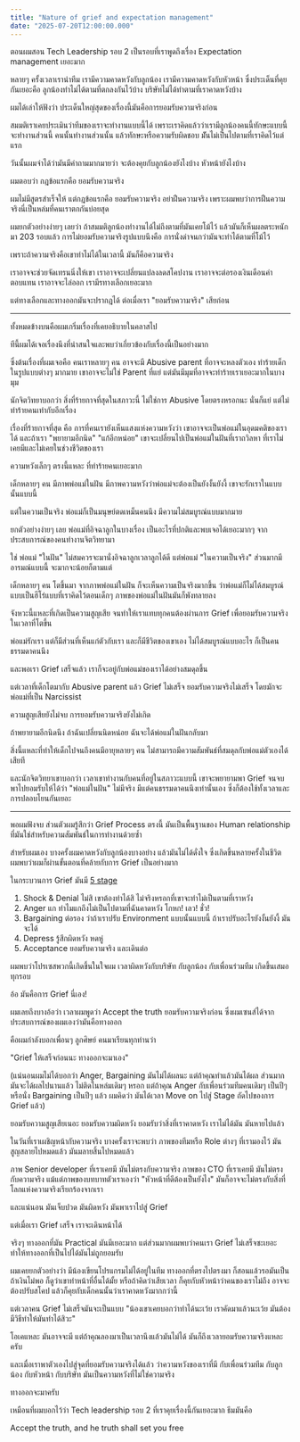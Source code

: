 ```yaml
---
title: "Nature of grief and expectation management"
date: "2025-07-20T12:00:00.000"
---
```


ตอนผมสอน Tech Leadership รอบ 2 เป็นรอบที่เราพูดถึงเรื่อง Expectation management เยอะมาก

หลายๆ ครั้งเวลาเรานำทีม เรามีความคาดหวังกับลูกน้อง เรามีความคาดหวังกับหัวหน้า ซึ่งประเด็นที่คุยกันเยอะคือ ลูกน้องทำไม่ได้ตามที่ตกลงกันไว้บ้าง บริษัทไม่ได้ทำตามที่เราคาดหวังบ้าง

ผมได้เล่าให้ฟังว่า ประเด็นใหญ่สุดของเรื่องนี้มันคือการยอมรับความจริงก่อน

สมมติเราเคยประเมินว่าทีมของเราจะทำงานแบบนี้ได้ เพราะเราคิดแล้วว่าเรามีลูกน้องคนนี้ทักษะแบบนี้จะทำงานส่วนนี้ คนนั้นทำงานส่วนนั้น แล้วทักษะหรือความรับผิดชอบ มัันไม่เป็นไปตามที่เราคิดไว้แต่แรก

วันนั้นผมจำได้ว่ามันมีคำถามมากมายว่า จะต้องคุยกับลูกน้องยังไงบ้าง หัวหน้ายังไงบ้าง

ผมตอบว่า กฎข้อแรกคือ ยอมรับความจริง

ผมไม่มีสูตรสำเร็จให้ แต่กฎข้อแรกคือ ยอมรับความจริง อย่าฝืนความจริง เพราะผมพบว่าการฝืนความจริงนี่เป็นหล่มที่คนเราตกกันบ่อยสุด

ผมยกตัวอย่างง่ายๆ เลยว่า ถ้าสมมติลูกน้องทำงานได้ไม่ถึงตามที่มันเคยโม้ไว้ แล้วมันก็เห็นผลตระหนักมา 203 รอบแล้ว การไม่ยอมรับความจริงรูปแบบนึงคือ การนั่งด่าจนกว่ามันจะทำได้ตามที่โม้ไว้

เพราะถ้าความจริงคือเขาทำไม่ได้ในเวลานี้ มันก็คือความจริง

เราอาจจะช่วยจัดเทรนนิ่งให้เขา เราอาจจะเปลี่ยนแปลงลดสโคปงาน เราอาจจะต่อรองเงินเดือนค่าตอบแทน เราอาจจะไล่ออก เรามีรทางเลือกเยอะมาก

แต่ทางเลือกและทางออกมันจะปรากฎได้ ต่อเมื่อเรา "ยอมรับความจริง" เสียก่อน

---

ทั้งหมดข้างบนคือผมเกริ่มเรื่องที่เคยอธิบายในคลาสไป

ทีนี้ผมได้เจอเรื่องนึงที่น่าสนใจและพบว่าเกี่ยวข้องกับเรื่องนี้เป็นอย่างมาก

ซึ่งต้นเรื่องที่ผมเจอคือ คนเราหลายๆ คน อาจจะมี Abusive parent ที่อาจจะหลงตัวเอง ทำร้ายเด็กในรูปแบบต่างๆ มากมาย เขาอาจจะไม่ใช่ Parent ที่แย่ แต่มันมีมุมที่อาจจะทำร้ายเราเยอะมากในบางมุม

นักจิตวิทยาบอกว่า สิ่งที่ร้ายกาจที่สุดในสภาวะนี้ ไม่ใช่การ Abusive โดยตรงหรอกนะ นั่นก็แย่ แต่ไม่ทำร้ายคนเท่ากับอีกเรื่อง

เรื่องที่ร้ายกาจที่สุด คือ การที่คนเรายังเห็นแสงแห่งความหวังว่า เขาอาจจะเป็นพ่อแม่ในอุดมคติของเราได้ และถ้าเรา "พยายามอีกนิด" "แก้อีกหน่อย" เขาจะเปลี่ยนไปเป็นพ่อแม่ในฝันที่เราถวิลหา ที่เราไม่เคยมีและไม่เคยในช่วงชีวิตของเรา

ความหวังเล็กๆ ตรงนี้แหละ ที่ทำร้ายคนเยอะมาก

เด็กหลายๆ คน มีภาพพ่อแม่ในฝัน มีภาพความหวังว่าพ่อแม่จะต้องเป็นยังงั้นยังงี้ เขาจะรักเราในแบบนั้นแบบนี้

แต่ในความเป็นจริง พ่อแม่ก็เป็นมนุษย์ตดเหม็นคนนึง มีความไม่สมบูรณ์แบบมากมาย

ยกตัวอย่างง่ายๆ เลย พ่อแม่ที่อิจฉาลูกในบางเรื่อง เป็นอะไรที่ปกติและพบเจอได้เยอะมากๆ จากประสบการณ์ของคนทำงานจิตวิทยามา

ใช่ พ่อแม่ "ในฝัน" ไม่สมควรจะมานั่งอิจฉาลูกเวลาลูกได้ดี แต่พ่อแม่ "ในความเป็นจริง" ส่วนมากมีอารมณ์แบบนี้ จะมากจะน้อยก็ตามแต่

เด็กหลายๆ คน โตขึ้นมา จากภาพพ่อแม่ในฝัน ก็จะเห็นความเป็นจริงมากขึ้น ว่าพ่อแม่ก็ไม่ได้สมบูรณ์แบบเป็นฮีโร่แบบที่เราคิดไว้ตอนเด็กๆ ภาพของพ่อแม่ในฝันมันก็พังทลายลง

จังหวะนี้แหละที่เกิดเป็นความสูญเสีย จนทำให้เราแทบทุกคนต้องผ่านการ Grief เพื่อยอมรับความจริงในเวลาที่โตขึ้น

พ่อแม่รักเรา แต่ก็มีส่วนที่เห็นแก่ตัวกับเรา และก็มีชีวิตของเขาเอง ไม่ได้สมบูรณ์แบบอะไร ก็เป็นคนธรรมดาคนนึง

และพอเรา Grief เสร็จแล้ว เราก็จะอยู่กับพ่อแม่ของเราได้อย่างสมดุลขึ้น

แต่เวลาที่เด็กโตมากับ Abusive parent แล้ว Grief ไม่เสร็จ ยอมรับความจริงไม่เสร็จ โดยมักจะพ่อแม่ที่เป็น Narcissist

ความสูญเสียยังไม่จบ การยอมรับความจริงยังไม่เกิด

ถ้าพยายามอีกนิดนึง ถ้าฉันเปลี่ยนนิดหน่อย ฉันจะได้พ่อแม่ในฝันกลับมา

สิ่งนี้แหละที่ทำให้เด็กไปจนถึงคนมีอายุหลายๆ คน ไม่สามารถมีความสัมพันธ์ที่สมดุลกับพ่อแม่ตัวเองได้เสียที

และนักจิตวิทยาเขาบอกว่า เวลาเขาทำงานกับคนที่อยู่ในสภาวะแบบนี้ เขาจะพยายามพา Grief จนจบ พาไปยอมรับให้ได้ว่า "พ่อแม่ในฝัน" ไม่มีจริง มีแต่คนธรรมดาคนนึงเท่านั้นเอง ซึ่งก็ต้องใช้ทั้งเวลาและการปลอบโยนกันเยอะ

---

พอผมฟังจบ ส่วนตัวผมรู้สึกว่า Grief Process ตรงนี้ มันเป็นพื้นฐานของ Human relationship ที่มันใช่สำหรับความสัมพันธ์ในการทำงานด้วยซ้ำ

สำหรับผมเอง บางครั้งผมคาดหวังกับลูกน้องบางอย่าง แล้วมันไม่ได้ดั่งใจ ซึ่งเกิดขึ้นหลายครั้งในชีวิต ผมพบว่าผมก็ผ่านขั้นตอนที่คล้ายกับการ Grief เป็นอย่างมาก

ในกระบวนการ Grief มันมี [5 stage](https://www.manarom.com/blog/5_stages_of_grief.html)

1. Shock & Denial ไม่สิ เขาต้องทำได้สิ ไม่จริงหรอกที่เขาจะทำไม่เป็นตามที่เราหวัง
2. Anger แก ทำไมแกถึงไม่เป็นไปตามที่ฉันคาดหวัง โกหก! เลว! ชั่ว!
3. Bargaining ต่อรอง ว่าถ้าเราปรับ Environment แบบนั้นแบบนี้ ถ้าเราปรับอะไรยังงั้นยังงี้ มันจะได้
4. Depress รู้สึกผิดหวัง หดหู่
5. Acceptance ยอมรับความจริง และเดินต่อ

ผมพบว่าโปรเซสพวกนี้เกิดขึ้นในใจผม เวลาผิดหวังกับบริษัท กับลูกน้อง กับเพื่อนร่วมทีม เกิดขึ้นเสมอทุกรอบ

อ้อ มันคือการ Grief นี่เอง!

ผมเลยถึงบางอ้อว่า เวลาผมพูดว่า Accept the truth ยอมรับความจริงก่อน ซึ่งผมเซนส์ได้จากประสบการณ์ของผมเองว่ามันคือทางออก

คือผมกำลังบอกเพื่อนๆ ลูกศิษย์ คนมาเรียนทุกท่านว่า

"Grief ให้เสร็จก่อนนะ ทางออกจะมาเอง"

(แน่นอนผมไม่ได้บอกว่า Anger, Bargaining มันไม่ได้ผลนะ แต่ถ้าคุณทำแล้วมันได้ผล ส่วนมากมันจะได้ผลไปนานแล้ว ไม่ติดในหล่มเดิมๆ หรอก แต่ถ้าคุณ Anger กับเพื่อนร่วมทีมคนเดิมๆ เป็นปีๆ หรือนั่ง Bargaining เป็นปีๆ แล้ว ผมคิดว่า มันได้เวลา Move on ไปสู่ Stage ถัดไปของการ Grief แล้ว)

ยอมรับความสูญเสียเนอะ ยอมรับความผิดหวัง ยอมรับว่าสิ่งที่เราคาดหวัง เราไม่ได้มัน มันหายไปแล้ว

ในวันที่เราเผชิญหน้ากับความจริง บางครั้งเราจะพบว่า ภาพของทีมหรือ Role ต่างๆ ที่เรามองไว้ มันสูญสลายไปหมดแล้ว มันมลายสิ้นไปหมดแล้ว

ภาพ Senior developer ที่เราเคยมี มันไม่ตรงกับความจริง ภาพของ CTO ที่เราเคยมี มันไม่ตรงกับความจริง แม้แต่ภาพของบทบาทตัวเราเองว่า "หัวหน้าที่ดีต้องเป็นยังไง" มันก็อาจจะไม่ตรงกับสิ่งที่โลกแห่งความจริงเรียกร้องจากเรา

และแน่นอน มันเจ็บปวด มันผิดหวัง มันพาเราไปสู่ Grief

แต่เมื่อเรา Grief เสร็จ เราจะเดินหน้าได้

จริงๆ ทางออกที่มัน Practical มันมีเยอะมาก แต่ส่วนมากผมพบว่าคนเรา Grief ไม่เสร็จซะเยอะ ทำให้ทางออกที่เป็นไปได้มันไม่ถูกยอมรับ

ผมเคยยกตัวอย่างว่า มีน้องเขียนโปรแกรมไม่ได้อยู่ในทีม ทางออกที่ตรงไปตรงมา ก็สอนแล้วรอมันเป็น ถ้าเงินไม่พอ ก็ดูว่าเขาทำหน้าที่อื่นได้มั้ย หรือถ้าคิดว่าเสียเวลา ก็คุยกับหัวหน้าว่าคนของเราไม่ถึง อาจจะต้องปรับสโคป แล้วก็คุยกับเด็กคนนั้นว่าเราคาดหวังมากกว่านี้

แต่เวลาคน Grief ไม่เสร็จมันจะเป็นแบบ "น้องเขาเคยบอกว่าทำได้นะเว้ย เราคัดมาแล้วนะเว้ย มันต้องมีวิธีทำให้มันทำได้สิวะ"

โอเคแหละ มันอาจจะมี แต่ถ้าคุณลองมาเป็นเวลานึงแล้วมันไม่ได้ มันก็ถึงเวลายอมรับความจริงแหละครับ

และเมื่อเราพาตัวเองไปสู่จุดที่ยอมรับความจริงได้แล้ว ว่าความหวังของเราที่มี กับเพื่อนร่วมทีม กับลูกน้อง กับหัวหน้า กับบริษัท มันเป็นความหวังที่ไม่ใช่ความจริง

ทางออกจะมาครับ

เหมือนที่ผมบอกไว้ว่า Tech leadership รอบ 2 ที่เราคุยเรื่องนี้กันเยอะมาก ธีมมันคือ

Accept the truth, and he truth shall set you free
